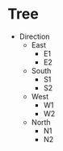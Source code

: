 # Tree

- Direction
    - East
        - E1
        - E2
    - South
        - S1
        - S2
    - West
        - W1
        - W2
    - North
        - N1
        - N2
